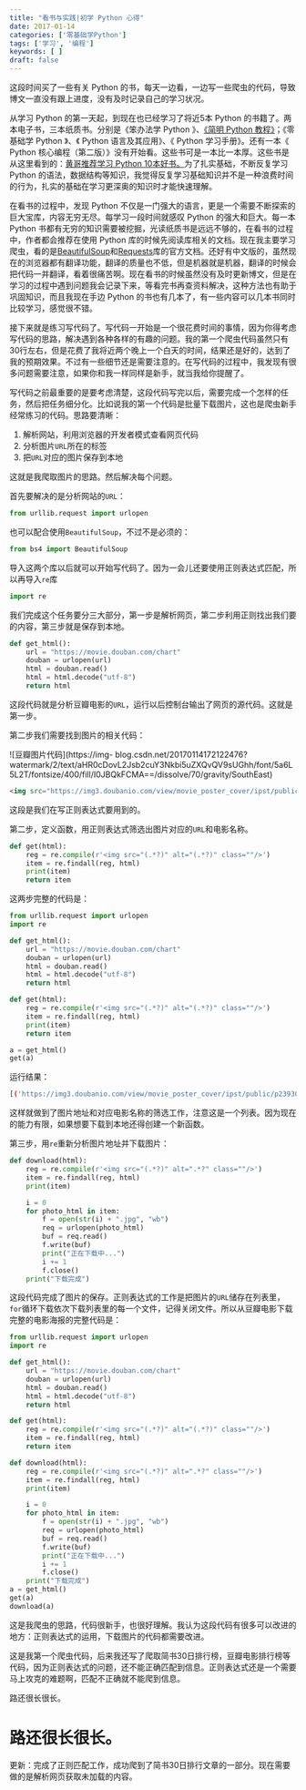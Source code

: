 ```yaml
---
title: "看书与实践|初学 Python 心得"
date: 2017-01-14
categories: ['零基础学Python']
tags: ['学习', '编程']
keywords: [ ]
draft: false
---
```


这段时间买了一些有关 Python 的书，每天一边看，一边写一些爬虫的代码，导致博文一直没有跟上进度，没有及时记录自己的学习状况。

<!-- more -->

从学习 Python 的第一天起，到现在也已经学习了将近5本 Python 的书籍了。两本电子书，三本纸质书。分别是《笨办法学 Python 》、[《简明 Python 教程》](https://bop.molun.net/)；《零基础学 Python 》、《 Python 语言及其应用》、《 Python 学习手册》。还有一本《 Python 核心编程（第二版）》没有开始看。这些书可是一本比一本厚。这些书是从这里看到的：[黄哥推荐学习 Python 10本好书。](https://zhuanlan.zhihu.com/p/21566058)为了扎实基础，不断反复学习 Python 的语法，数据结构等知识，我觉得反复学习基础知识并不是一种浪费时间的行为，扎实的基础在学习更深奥的知识时才能快速理解。

在看书的过程中，发现 Python 不仅是一门强大的语言，更是一个需要不断探索的巨大宝库，内容无穷无尽。每学习一段时间就感叹 Python 的强大和巨大。每一本 Python 书都有无穷的知识需要被挖掘，光读纸质书是远远不够的，在看书的过程中，作者都会推荐在使用 Python 库的时候先阅读库相关的文档。现在我主要学习爬虫，看的是[BeautifulSoup](http://beautifulsoup.readthedocs.io/zh_CN/latest/)和[Requests](http://cn.python-requests.org/zh_CN/latest/)库的官方文档。还好有中文版的，虽然现在的浏览器都有翻译功能，翻译的质量也不低，但是机器就是机器，翻译的时候会把代码一并翻译，看着很痛苦啊。现在看书的时候虽然没有及时更新博文，但是在学习的过程中遇到问题我会记录下来，等看完书再查资料解决，这种方法也有助于巩固知识，而且我现在手边 Python 的书也有几本了，有一些内容可以几本书同时比较学习，感觉很不错。

接下来就是练习写代码了。写代码一开始是一个很花费时间的事情，因为你得考虑写代码的思路，解决遇到各种各样的有趣的问题。我的第一个爬虫代码虽然只有30行左右，但是花费了我将近两个晚上一个白天的时间，结果还是好的，达到了我的预期效果。不过有一些细节还是需要注意的。在写代码的过程中，我发现有很多问题需要注意，如果你和我一样同样是新手，就当我给你提醒了。

写代码之前最重要的是要考虑清楚，这段代码写完以后，需要完成一个怎样的任务，然后把任务细分化。比如说我的第一个代码是批量下载图片，这也是爬虫新手经常练习的代码。思路要清晰：

  1. 解析网站，利用浏览器的开发者模式查看网页代码
  2. 分析图片`URL`所在的标签
  3. 把`URL`对应的图片保存到本地

这就是我爬取图片的思路。然后解决每个问题。

首先要解决的是分析网站的`URL`：

```python
from urllib.request import urlopen
```

也可以配合使用`BeautifulSoup`，不过不是必须的：

```python
from bs4 import BeautifulSoup
```

导入这两个库以后就可以开始写代码了。因为一会儿还要使用正则表达式匹配，所以再导入`re`库

```python
import re
```

我们完成这个任务要分三大部分，第一步是解析网页，第二步利用正则找出我们要的内容，第三步就是保存到本地。

```python
def get_html():
    url = "https://movie.douban.com/chart"
    douban = urlopen(url)
    html = douban.read()
    html = html.decode("utf-8")
    return html
```

这段代码就是分析豆瓣电影的`URL`，运行以后控制台输出了网页的源代码。这就是第一步。

第二步我们需要找到图片的相关代码：

![豆瓣图片代码](https://img-
blog.csdn.net/20170114172122476?watermark/2/text/aHR0cDovL2Jsb2cuY3Nkbi5uZXQvQV9sUGhh/font/5a6L5L2T/fontsize/400/fill/I0JBQkFCMA==/dissolve/70/gravity/SouthEast)


```html
<img src="https://img3.doubanio.com/view/movie_poster_cover/ipst/public/p2393044761.jpg" alt="驴得水" class=""/>
```

这段是我们在写正则表达式要用到的。

第二步，定义函数，用正则表达式筛选出图片对应的`URL`和电影名称。

```python
def get(html):
    reg = re.compile(r'<img src="(.*?)" alt="(.*?)" class=""/>')
    item = re.findall(reg, html)
    print(item)
    return item
```

这两步完整的代码是：

```python
from urllib.request import urlopen
import re

def get_html():
    url = "https://movie.douban.com/chart"
    douban = urlopen(url)
    html = douban.read()
    html = html.decode("utf-8")
    return html

def get(html):
    reg = re.compile(r'<img src="(.*?)" alt="(.*?)" class=""/>')
    item = re.findall(reg, html)
    print(item)
    return item

a = get_html()
get(a)
```

运行结果：

```bash
[('https://img3.doubanio.com/view/movie_poster_cover/ipst/public/p2393044761.jpg', '驴得水'), ('https://img3.doubanio.com/view/movie_poster_cover/ipst/public/p2391556881.jpg', '夜行动物'), ('https://img3.doubanio.com/view/movie_poster_cover/ipst/public/p2402824160.jpg', '28岁未成年'), ('https://img3.doubanio.com/view/movie_poster_cover/ipst/public/p2407543903.jpg', '无名女尸'), ('https://img3.doubanio.com/view/movie_poster_cover/ipst/public/p2403319543.jpg', '萨利机长'), ('https://img3.doubanio.com/view/movie_poster_cover/ipst/public/p2370911211.jpg', '中邪'), ('https://img5.doubanio.com/view/movie_poster_cover/ipst/public/p2380677316.jpg', '湄公河行动'), ('https://img3.doubanio.com/view/movie_poster_cover/ipst/public/p2326264650.jpg', '总有一天'), ('https://img3.doubanio.com/view/movie_poster_cover/ipst/public/p2409793660.jpg', '大叔的爱'), ('https://img3.doubanio.com/view/movie_poster_cover/ipst/public/p2355993802.jpg', '会计刺客')]
```

这样就做到了图片地址和对应电影名称的筛选工作，注意这是一个列表。因为现在的能力有限，如果想要下载到本地还得创建一个新函数。

第三步，用`re`重新分析图片地址并下载图片：

```python
def download(html):
    reg = re.compile(r'<img src="(.*?)" alt=".*?" class=""/>')
    item = re.findall(reg, html)
    print(item)

    i = 0
    for photo_html in item:
        f = open(str(i) + ".jpg", "wb")
        req = urlopen(photo_html)
        buf = req.read()
        f.write(buf)
        print("正在下载中...")
        i += 1
        f.close()
    print("下载完成")
```

这段代码完成了图片的保存。正则表达式的工作是把图片的`URL`储存在列表里，`for`循环下载依次下载列表里的每一个文件，记得关闭文件。所以从豆瓣电影下载完整的电影海报的完整代码是：

```python
from urllib.request import urlopen
import re

def get_html():
    url = "https://movie.douban.com/chart"
    douban = urlopen(url)
    html = douban.read()
    html = html.decode("utf-8")
    return html

def get(html):
    reg = re.compile(r'<img src="(.*?)" alt="(.*?)" class=""/>')
    item = re.findall(reg, html)
    return item

def download(html):
    reg = re.compile(r'<img src="(.*?)" alt=".*?" class=""/>')
    item = re.findall(reg, html)
    print(item)

    i = 0
    for photo_html in item:
        f = open(str(i) + ".jpg", "wb")
        req = urlopen(photo_html)
        buf = req.read()
        f.write(buf)
        print("正在下载中...")
        i += 1
        f.close()
    print("下载完成")
a = get_html()
get(a)
download(a)
```

这是我爬虫的思路，代码很新手，也很好理解。我认为这段代码有很多可以改进的地方：正则表达式的运用，下载图片的代码都需要改进。

这是我第一个爬虫代码，后来我还写了爬取简书30日排行榜，豆瓣电影排行榜等代码，因为正则表达式的问题，还不能正确匹配到信息。正则表达式还是一个需要马上攻克的难题啊，匹配不正确就不能爬到信息。

路还很长很长。

# 路还很长很长。

更新：完成了正则匹配工作，成功爬到了简书30日排行文章的一部分。现在需要做的是解析网页获取未加载的内容。